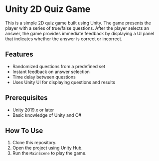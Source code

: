 # Unity 2D Quiz Game

This is a simple 2D quiz game built using Unity. The game presents the player with a series of true/false questions. After the player selects an answer, the game provides immediate feedback by displaying a UI panel that indicates whether the answer is correct or incorrect.


## Features

- Randomized questions from a predefined set
- Instant feedback on answer selection
- Time delay between questions
- Uses Unity UI for displaying questions and results

## Prerequisites

- Unity 2019.x or later
- Basic knowledge of Unity and C#

## How To Use

1. Clone this repository.
2. Open the project using Unity Hub.
3. Run the `MainScene` to play the game.

